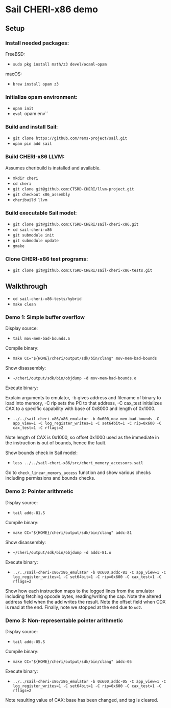 # Sail CHERI-x86 demo

## Setup

### Install needed packages:

FreeBSD:

- `sudo pkg install math/z3 devel/ocaml-opam`

macOS:

- `brew install opam z3`

### Initialize opam environment:

- `opam init`
- `eval `opam env``

### Build and install Sail:

- `git clone https://github.com/rems-project/sail.git`
- `opam pin add sail`

### Build CHERI-x86 LLVM:

Assumes cheribuild is installed and available.

- `mkdir cheri`
- `cd cheri`
- `git clone git@github.com:CTSRD-CHERI/llvm-project.git`
- `git checkout x86_assembly`
- `cheribuild llvm`

### Build executable Sail model:

- `git clone git@github.com:CTSRD-CHERI/sail-cheri-x86.git`
- `cd sail-cheri-x86`
- `git submodule init`
- `git submodule update`
- `gmake`

### Clone CHERI-x86 test programs:

- `git clone git@github.com:CTSRD-CHERI/sail-cheri-x86-tests.git`

## Walkthrough

- `cd sail-cheri-x86-tests/hybrid`
- `make clean`

### Demo 1: Simple buffer overflow

Display source:

- `tail mov-mem-bad-bounds.S`

Compile binary:

- `make CC="${HOME}/cheri/output/sdk/bin/clang" mov-mem-bad-bounds`

Show disassembly:

- `~/cheri/output/sdk/bin/objdump -d mov-mem-bad-bounds.o`

Execute binary:

Explain arguments to emulator, -b gives address and filename of binary
to load into memory, -C rip sets the PC to that address, -C cax_test
initializes CAX to a specific capability with base of 0x8000 and
length of 0x1000.

- `../../sail-cheri-x86/x86_emulator -b 0x600,mov-mem-bad-bounds -C app_view=1 -C log_register_writes=1 -C set64bit=1 -C rip=0x600 -C cax_test=1 -C rflags=2`

Note length of CAX is 0x1000, so offset 0x1000 used as the immediate
in the instruction is out of bounds, hence the fault.

Show bounds check in Sail model:

- `less ../../sail-cheri-x86/src/cheri_memory_accessors.sail`

Go to `check_linear_memory_access` function and show various checks
including permissions and bounds checks.

### Demo 2: Pointer arithmetic

Display source:

- `tail addc-81.S`

Compile binary:

- `make CC="${HOME}/cheri/output/sdk/bin/clang" addc-81`

Show disassembly:

- `~/cheri/output/sdk/bin/objdump -d addc-81.o`

Execute binary:

- `../../sail-cheri-x86/x86_emulator -b 0x600,addc-81 -C app_view=1 -C log_register_writes=1 -C set64bit=1 -C rip=0x600 -C cax_test=1 -C rflags=2`

Show how each instruction maps to the logged lines from the emulator
including fetching opcode bytes, reading/writing the cap.  Note the
altered address field when the add writes the result.  Note the offset
field when CDX is read at the end.  Finally, note we stopped at the
end due to `ud2`.

### Demo 3: Non-representable pointer arithmetic

Display source:

- `tail addc-05.S`

Compile binary:

- `make CC="${HOME}/cheri/output/sdk/bin/clang" addc-05`

Execute binary:

- `../../sail-cheri-x86/x86_emulator -b 0x600,addc-05 -C app_view=1 -C log_register_writes=1 -C set64bit=1 -C rip=0x600 -C cax_test=1 -C rflags=2`

Note resulting value of CAX: base has been changed, and tag is cleared.
